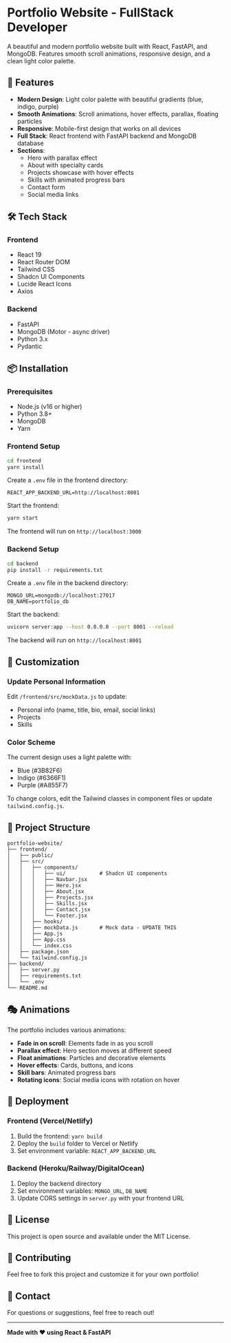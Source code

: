 # Portfolio Website - FullStack Developer

A beautiful and modern portfolio website built with React, FastAPI, and MongoDB. Features smooth scroll animations, responsive design, and a clean light color palette.

## 🚀 Features

- **Modern Design**: Light color palette with beautiful gradients (blue, indigo, purple)
- **Smooth Animations**: Scroll animations, hover effects, parallax, floating particles
- **Responsive**: Mobile-first design that works on all devices
- **Full Stack**: React frontend with FastAPI backend and MongoDB database
- **Sections**:
  - Hero with parallax effect
  - About with specialty cards
  - Projects showcase with hover effects
  - Skills with animated progress bars
  - Contact form
  - Social media links

## 🛠️ Tech Stack

### Frontend
- React 19
- React Router DOM
- Tailwind CSS
- Shadcn UI Components
- Lucide React Icons
- Axios

### Backend
- FastAPI
- MongoDB (Motor - async driver)
- Python 3.x
- Pydantic

## 📦 Installation

### Prerequisites
- Node.js (v16 or higher)
- Python 3.8+
- MongoDB
- Yarn

### Frontend Setup

```bash
cd frontend
yarn install
```

Create a `.env` file in the frontend directory:
```env
REACT_APP_BACKEND_URL=http://localhost:8001
```

Start the frontend:
```bash
yarn start
```

The frontend will run on `http://localhost:3000`

### Backend Setup

```bash
cd backend
pip install -r requirements.txt
```

Create a `.env` file in the backend directory:
```env
MONGO_URL=mongodb://localhost:27017
DB_NAME=portfolio_db
```

Start the backend:
```bash
uvicorn server:app --host 0.0.0.0 --port 8001 --reload
```

The backend will run on `http://localhost:8001`

## 🎨 Customization

### Update Personal Information

Edit `/frontend/src/mockData.js` to update:
- Personal info (name, title, bio, email, social links)
- Projects
- Skills

### Color Scheme

The current design uses a light palette with:
- Blue (#3B82F6)
- Indigo (#6366F1)
- Purple (#A855F7)

To change colors, edit the Tailwind classes in component files or update `tailwind.config.js`.

## 📝 Project Structure

```
portfolio-website/
├── frontend/
│   ├── public/
│   ├── src/
│   │   ├── components/
│   │   │   ├── ui/           # Shadcn UI components
│   │   │   ├── Navbar.jsx
│   │   │   ├── Hero.jsx
│   │   │   ├── About.jsx
│   │   │   ├── Projects.jsx
│   │   │   ├── Skills.jsx
│   │   │   ├── Contact.jsx
│   │   │   └── Footer.jsx
│   │   ├── hooks/
│   │   ├── mockData.js       # Mock data - UPDATE THIS
│   │   ├── App.js
│   │   ├── App.css
│   │   └── index.css
│   ├── package.json
│   └── tailwind.config.js
├── backend/
│   ├── server.py
│   ├── requirements.txt
│   └── .env
└── README.md
```

## 🎭 Animations

The portfolio includes various animations:
- **Fade in on scroll**: Elements fade in as you scroll
- **Parallax effect**: Hero section moves at different speed
- **Float animations**: Particles and decorative elements
- **Hover effects**: Cards, buttons, and icons
- **Skill bars**: Animated progress bars
- **Rotating icons**: Social media icons with rotation on hover

## 🚀 Deployment

### Frontend (Vercel/Netlify)
1. Build the frontend: `yarn build`
2. Deploy the `build` folder to Vercel or Netlify
3. Set environment variable: `REACT_APP_BACKEND_URL`

### Backend (Heroku/Railway/DigitalOcean)
1. Deploy the backend directory
2. Set environment variables: `MONGO_URL`, `DB_NAME`
3. Update CORS settings in `server.py` with your frontend URL

## 📄 License

This project is open source and available under the MIT License.

## 🤝 Contributing

Feel free to fork this project and customize it for your own portfolio!

## 📧 Contact

For questions or suggestions, feel free to reach out!

---

**Made with ❤️ using React & FastAPI**
